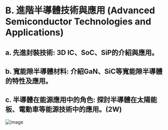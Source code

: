 # B. 進階半導體技術與應用 (Advanced Semiconductor Technologies and Applications)

## a. 先進封裝技術: 3D IC、SoC、SiP的介紹與應用。
## b. 寬能隙半導體材料: 介紹GaN、SiC等寬能隙半導體的特性及應用。
## c. 半導體在能源應用中的角色: 探討半導體在太陽能板、電動車等能源技術中的應用。(2W)

![image](https://github.com/Grace-TA/ITEE2024/assets/89304181/f56900fd-e013-4d54-9a83-a4f663b93202)
